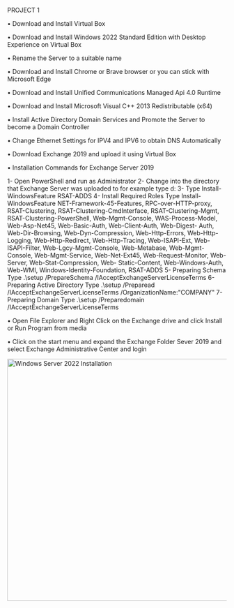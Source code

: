 PROJECT 1

•	Download and Install Virtual Box

•	Download and Install Windows 2022 Standard Edition with Desktop Experience on Virtual Box

•	Rename the Server to a suitable name

•	Download and Install Chrome or Brave browser or you can stick with Microsoft Edge

•	Download and Install Unified Communications Managed Api 4.0 Runtime

•	Download and Install Microsoft Visual C++ 2013 Redistributable (x64)

•	Install Active Directory Domain Services and Promote the Server to become a Domain Controller

•	Change Ethernet Settings for IPV4 and IPV6 to obtain DNS Automatically

•	Download Exchange 2019 and upload it using Virtual Box



•	Installation Commands for Exchange Server 2019

   1-	Open PowerShell and run as Administrator
   2-	Change into the directory that Exchange Server was uploaded to for example type d: 
   3-	Type Install-WindowsFeature RSAT-ADDS
   4-	Install Required Roles Type Install-WindowsFeature NET-Framework-45-Features, RPC-over-HTTP-proxy, RSAT-Clustering, RSAT-Clustering-CmdInterface,           RSAT-Clustering-Mgmt, RSAT-Clustering-PowerShell, Web-Mgmt-Console, WAS-Process-Model, Web-Asp-Net45, Web-Basic-Auth, Web-Client-Auth, Web-Digest-         Auth, Web-Dir-Browsing, Web-Dyn-Compression, Web-Http-Errors, Web-Http-Logging, Web-Http-Redirect, Web-Http-Tracing, Web-ISAPI-Ext, Web-ISAPI-Filter,       Web-Lgcy-Mgmt-Console, Web-Metabase, Web-Mgmt-Console, Web-Mgmt-Service, Web-Net-Ext45, Web-Request-Monitor, Web-Server, Web-Stat-Compression, Web-         Static-Content, Web-Windows-Auth, Web-WMI, Windows-Identity-Foundation, RSAT-ADDS
   5-	Preparing Schema Type .\setup /PrepareSchema /IAcceptExchangeServerLicenseTerms
   6-	Preparing Active Directory Type .\setup /Preparead /IAcceptExchangeServerLicenseTerms /OrganizationName:"COMPANY"
   7-	Preparing Domain Type .\setup /Preparedomain /IAcceptExchangeServerLicenseTerms



•	Open File Explorer and Right Click on the Exchange drive and click Install or Run Program from media

•	Click on the start menu and expand the Exchange Folder Sever 2019 and select Exchange Administrative Center and login


<img width="555" alt="Windows Server 2022 Installation" src="https://user-images.githubusercontent.com/103763124/185809379-a26cfde3-0f2a-4b1e-80a4-356b90f220b2.png">

